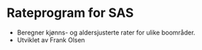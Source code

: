 # Rateprogram for SAS

- Beregner kjønns- og aldersjusterte rater for ulike boområder.
- Utviklet av Frank Olsen



